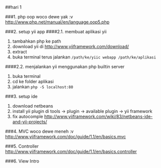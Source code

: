##hari 1

###1. php oop
woco dewe yak :v
http://www.php.net/manual/en/language.oop5.php

###2. setup yii app
####2.1. membuat aplikasi yii
1. tambahkan php ke path
2. download yii di http://www.yiiframework.com/download/
3. extract
4. buka terminal terus jalankan `/path/ke/yiic webapp /path/ke/aplikasi`

####2.2. menjalankan yii menggunakan php builtin server
1. buka terminal
2. cd ke folder aplikasi
3. jalankan `php -S localhost:80`

###3. setup ide
1. download netbeans
2. install yii plugin
di tools -> plugin -> available plugin -> yii framework
3. fix autocomple 
http://www.yiiframework.com/wiki/83/netbeans-ide-and-yii-projects/

###4. MVC
woco dewe meneh :v
http://www.yiiframework.com/doc/guide/1.1/en/basics.mvc

###5. Controller
http://www.yiiframework.com/doc/guide/1.1/en/basics.controller

###6. View Intro

